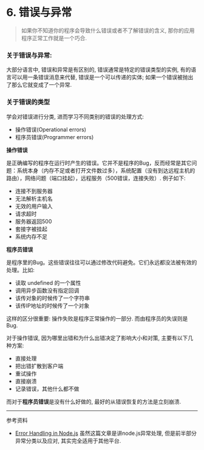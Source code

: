 # 6. 错误与异常

> 如果你不知道你的程序会导致什么错误或者不了解错误的含义, 那你的应用程序正常工作就是一个巧合.

### 关于错误与异常:

大部分语言中, 错误和异常是有区别的, 错误通常是特定的错误类型的实例, 有的语言可以用一条错误消息来代替, 错误是一个可以传递的实体; 如果一个错误被抛出了那么它就变成了一个异常.

### 关于错误的类型

学会对错误进行分类, 进而学习不同类别的错误的处理方式:

* 操作错误(Operational errors)
* 程序员错误(Programmer errors)

**操作错误**

是正确编写的程序在运行时产生的错误。它并不是程序的Bug，反而经常是其它问题：系统本身（内存不足或者打开文件数过多），系统配置（没有到达远程主机的路由），网络问题（端口挂起），远程服务（500错误，连接失败）. 例子如下:
* 连接不到服务器
* 无法解析主机名
* 无效的用户输入
* 请求超时
* 服务器返回500
* 套接字被挂起
* 系统内存不足

**程序员错误**

是程序里的Bug。这些错误往往可以通过修改代码避免。它们永远都没法被有效的处理。比如:

* 读取 undefined 的一个属性
* 调用异步函数没有指定回调
* 该传对象的时候传了一个字符串
* 该传IP地址的时候传了一个对象

这样的区分很重要: 操作失败是程序正常操作的一部分. 而由程序员的失误则是Bug.

对于操作错误, 因为哪里出错和为什么出错决定了影响大小和对策, 主要有以下几种方案:

* 直接处理
* 把出错扩散到客户端
* 重试操作
* 直接崩溃
* 记录错误，其他什么都不做

而对于**程序员错误**是没有什么好做的, 最好的从错误恢复的方法是立刻崩溃.

---

参考资料

* [Error Handling in Node.js](https://www.joyent.com/node-js/production/design/errors) 虽然这篇文章是讲node.js异常处理, 但是前半部分异常分类以及应对, 其实完全适用于其他平台.

[comment]: <> (http://code.oneapm.com/nodejs/2015/04/13/nodejs-errorhandling/)
